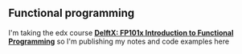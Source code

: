 ## Functional programming

I'm taking the edx course [**DelftX: FP101x Introduction to Functional
Programming**](https://github.com/fptudelft/FP101x-Content-2015) so I'm publishing my notes and code examples here
